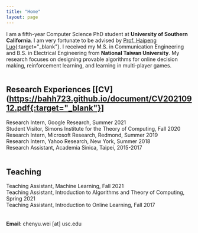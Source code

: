 ```yaml
---
title: "Home"
layout: page
---
```


I am a fifth-year Computer Science PhD student at **University of Southern California**.  I am very fortunate to be advised by [Prof. Haipeng Luo](https://haipeng-luo.net/){:target="_blank"}. I received my M.S. in Communication Engineering and B.S. in Electrical Engineering from **National Taiwan University**. My research focuses on designing provable algorithms for online decision making, reinforcement learning, and learning in multi-player games.  
  
<div style="line-height:10%;">
    <br>
</div>

## Research Experiences [[CV](https://bahh723.github.io/document/CV20210912.pdf{:target="_blank"}]
Research Intern, Google Research, Summer 2021 <!--(supervisor: [Christoph Dann](https://cdann.net/), [Julian Zimmert](https://www.linkedin.com/in/julian-zimmert-998b39aa/?originalSubdomain=de)) -->  
Student Visitor, Simons Institute for the Theory of Computing, Fall 2020  
Research Intern, Microsoft Research, Redmond, Summer 2019 <!-- (supervisor: [Alekh Agarwal](http://alekhagarwal.net/), [John Langford](https://hunch.net/~jl/)) -->  
Research Intern, Yahoo Research, New York, Summer 2018 <!--(supervisor: [Alina Beygelzimer](https://hunch.net/~beygel/), [David Pal](http://david.palenica.com/), [Balazs Szorenyi](https://research.yahoo.com/researchers/bszorenyi)) -->  
Research Assistant, Academia Sinica, Taipei, 2015-2017 <!-- (supervisor: [Chi-Jen Lu](https://www.iis.sinica.edu.tw/pages/cjlu/)) -->
   
<div style="line-height:10%;">
    <br>
</div>


## Teaching
Teaching Assistant, Machine Learning, Fall 2021  
Teaching Assistant, Introduction to Algorithms and Theory of Computing, Spring 2021  
Teaching Assistant, Introduction to Online Learning, Fall 2017  
<br/><br/>
**Email**: chenyu.wei [at] usc.edu